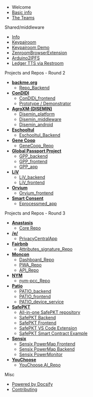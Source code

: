  - Welcome
  - [Basic info](/general/start.md "The Basic info")
  - [The Teams](/general/teams.md "The Teams")

 Shared/middleware
 - [Info](/general/shared-repos.md "Shared Repos")
  - [Keypairoom](https://github.com/LedgerProject/keypairoom)
  - [Keypairoom Demo](https://github.com/LedgerProject/keypairoom-demo)
  - [ZenroomBrowserExtension](https://github.com/LedgerProject/zen-web-ext)
  - [Arduino2IPFS](https://github.com/LedgerProject/Disemin-ipfs-client-esp32)
  - [Ledger TTS via Restroom](https://github.com/LedgerProject/restroom-mw-ledger.tts)

Projects and Repos - Round 2
  - **[backme.org](/teams/backme.org.md)**
    - [Repo_Backend](https://github.com/LedgerProject/BackMe.org_scraper-back-end)
  - **[ConDIDI](/teams/ConDIDI.md)**
	- [ConDIDi_frontend](https://github.com/LedgerProject/ConDIDI_frontend/)
	- [Prototype / Demonstrator](https://labs.tib.eu/condidi/)
  - **[AgroXM·(DISEMIN)](/teams/DISEMIN.md)**
	- [Disemin_platform](https://github.com/LedgerProject/disemin-platform)
	- [Disemin_middleware](https://github.com/LedgerProject/disemin-middleware)
	- [Disemin_android](https://github.com/LedgerProject/disemin-android)
  - **[Eschooltul](/teams/Eschooltul.md)**
	- [Eschooltul_Backend](https://github.com/LedgerProject/eschooltul_backend)
  - **[Gene Coop](/teams/GeneCoop.md)**
	- [GeneCoop_Repo](https://github.com/LedgerProject/GeneCoop/)
  - **[Global Passport Project](/teams/GlobalPassportProject.md)**
	- [GPP_backend](https://github.com/LedgerProject/GPP_backend)
	- [GPP_frontend](https://github.com/LedgerProject/GPP_frontend)
	- [GPP_app](https://github.com/LedgerProject/GPP_app)
  - **[LiV](/teams/LiV.md)**
	- [LiV_backend](https://github.com/LedgerProject/LiV_backend)
	- [LiV_frontend](https://github.com/LedgerProject/LiV_frontend)
  - **[Orvium](/teams/Orvium.md)**
	- [Orvium_frontend](https://github.com/LedgerProject/orvium-frontend)
  - **[Smart Consent](/teams/SmartConsent.md)**
	- [Eprocessmed_app](https://github.com/LedgerProject/eprocessmed-smc-app)


 Projects and Repos - Round 3
  - **[Anastasis](/teams/Anastasis.md)**
    - [Core Repo](https://github.com/LedgerProject/Anastasis)
  - **[/e/](/teams/e.md)**
    - [PrivacyCentralApp](https://github.com/LedgerProject/e_privacycentralapp)
  - **[Fairbnb](/teams/Fairbnb.md)**
    - [Attributes_signature_Repo](https://github.com/LedgerProject/FairBnb_attributes_signature_module)
  - **[Moncon](/teams/Moncon.md)**
    - [Dashboard_Repo](https://github.com/LedgerProject/moncon/tree/main/packages/dashboard)
	- [PWA_Repo](https://github.com/LedgerProject/moncon/tree/main/packages/moncon-wallet)
	- [API_Repo](https://github.com/LedgerProject/moncon/tree/main/packages/api)
  - **[NYM](/teams/nym-pcc.md)**
    - [nym-pcc_Repo](https://github.com/LedgerProject/nym-pcc)
  - **[Patio](/teams/Patio.md)**
    - [PATIO_backend](https://github.com/LedgerProject/patio_backend)
    - [PATIO_frontend](https://github.com/LedgerProject/patio_frontend)
    - [PATIO_device_service](https://github.com/LedgerProject/patio_device_service)
  - **[SafePKT](/teams/SafePKT.md)**
    - [All-in-one SafePKT repository](https://github.com/LedgerProject/safepkt)
    - [SafePKT Backend](https://github.com/LedgerProject/safepkt_backend)
    - [SafePKT Frontend](https://github.com/LedgerProject/safepkt_frontend)
    - [SafePKT VS Code Extension](https://github.com/LedgerProject/safepkt_vscode-plugin)
    - [SafePKT Smart Contract Example](https://github.com/LedgerProject/safepkt_smart-contract-example)
  - **[Sensix](/teams/Sensix.md)**
    - [Sensix PowerMap Frontend](https://github.com/LedgerProject/sensix-power-map-frontend)
    - [Sensix PowerMap Backend](https://github.com/LedgerProject/sensix-power-map-backend)
    - [Sensix PowerMonitor](https://github.com/LedgerProject/sensix-power-monitor)
  - **[YouChoose](/teams/YouChoose.md)**
    - [YouChoose.AI_Repo](https://github.com/LedgerProject/YouChoose.AI)


 Misc
 - [Powered by Docsify](https://docsify.js.org/)
 - [Contributing](/general/contributing.md)


<!--- Comments here --->
